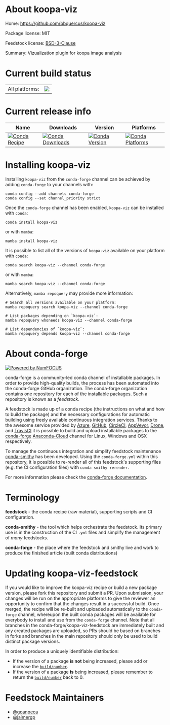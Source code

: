About koopa-viz
===============

Home: https://github.com/bbquercus/koopa-viz

Package license: MIT

Feedstock license: [BSD-3-Clause](https://github.com/conda-forge/koopa-viz-feedstock/blob/main/LICENSE.txt)

Summary: Vizualization plugin for koopa image analysis

Current build status
====================


<table><tr><td>All platforms:</td>
    <td>
      <a href="https://dev.azure.com/conda-forge/feedstock-builds/_build/latest?definitionId=17752&branchName=main">
        <img src="https://dev.azure.com/conda-forge/feedstock-builds/_apis/build/status/koopa-viz-feedstock?branchName=main">
      </a>
    </td>
  </tr>
</table>

Current release info
====================

| Name | Downloads | Version | Platforms |
| --- | --- | --- | --- |
| [![Conda Recipe](https://img.shields.io/badge/recipe-koopa--viz-green.svg)](https://anaconda.org/conda-forge/koopa-viz) | [![Conda Downloads](https://img.shields.io/conda/dn/conda-forge/koopa-viz.svg)](https://anaconda.org/conda-forge/koopa-viz) | [![Conda Version](https://img.shields.io/conda/vn/conda-forge/koopa-viz.svg)](https://anaconda.org/conda-forge/koopa-viz) | [![Conda Platforms](https://img.shields.io/conda/pn/conda-forge/koopa-viz.svg)](https://anaconda.org/conda-forge/koopa-viz) |

Installing koopa-viz
====================

Installing `koopa-viz` from the `conda-forge` channel can be achieved by adding `conda-forge` to your channels with:

```
conda config --add channels conda-forge
conda config --set channel_priority strict
```

Once the `conda-forge` channel has been enabled, `koopa-viz` can be installed with `conda`:

```
conda install koopa-viz
```

or with `mamba`:

```
mamba install koopa-viz
```

It is possible to list all of the versions of `koopa-viz` available on your platform with `conda`:

```
conda search koopa-viz --channel conda-forge
```

or with `mamba`:

```
mamba search koopa-viz --channel conda-forge
```

Alternatively, `mamba repoquery` may provide more information:

```
# Search all versions available on your platform:
mamba repoquery search koopa-viz --channel conda-forge

# List packages depending on `koopa-viz`:
mamba repoquery whoneeds koopa-viz --channel conda-forge

# List dependencies of `koopa-viz`:
mamba repoquery depends koopa-viz --channel conda-forge
```


About conda-forge
=================

[![Powered by
NumFOCUS](https://img.shields.io/badge/powered%20by-NumFOCUS-orange.svg?style=flat&colorA=E1523D&colorB=007D8A)](https://numfocus.org)

conda-forge is a community-led conda channel of installable packages.
In order to provide high-quality builds, the process has been automated into the
conda-forge GitHub organization. The conda-forge organization contains one repository
for each of the installable packages. Such a repository is known as a *feedstock*.

A feedstock is made up of a conda recipe (the instructions on what and how to build
the package) and the necessary configurations for automatic building using freely
available continuous integration services. Thanks to the awesome service provided by
[Azure](https://azure.microsoft.com/en-us/services/devops/), [GitHub](https://github.com/),
[CircleCI](https://circleci.com/), [AppVeyor](https://www.appveyor.com/),
[Drone](https://cloud.drone.io/welcome), and [TravisCI](https://travis-ci.com/)
it is possible to build and upload installable packages to the
[conda-forge](https://anaconda.org/conda-forge) [Anaconda-Cloud](https://anaconda.org/)
channel for Linux, Windows and OSX respectively.

To manage the continuous integration and simplify feedstock maintenance
[conda-smithy](https://github.com/conda-forge/conda-smithy) has been developed.
Using the ``conda-forge.yml`` within this repository, it is possible to re-render all of
this feedstock's supporting files (e.g. the CI configuration files) with ``conda smithy rerender``.

For more information please check the [conda-forge documentation](https://conda-forge.org/docs/).

Terminology
===========

**feedstock** - the conda recipe (raw material), supporting scripts and CI configuration.

**conda-smithy** - the tool which helps orchestrate the feedstock.
                   Its primary use is in the construction of the CI ``.yml`` files
                   and simplify the management of *many* feedstocks.

**conda-forge** - the place where the feedstock and smithy live and work to
                  produce the finished article (built conda distributions)


Updating koopa-viz-feedstock
============================

If you would like to improve the koopa-viz recipe or build a new
package version, please fork this repository and submit a PR. Upon submission,
your changes will be run on the appropriate platforms to give the reviewer an
opportunity to confirm that the changes result in a successful build. Once
merged, the recipe will be re-built and uploaded automatically to the
`conda-forge` channel, whereupon the built conda packages will be available for
everybody to install and use from the `conda-forge` channel.
Note that all branches in the conda-forge/koopa-viz-feedstock are
immediately built and any created packages are uploaded, so PRs should be based
on branches in forks and branches in the main repository should only be used to
build distinct package versions.

In order to produce a uniquely identifiable distribution:
 * If the version of a package **is not** being increased, please add or increase
   the [``build/number``](https://docs.conda.io/projects/conda-build/en/latest/resources/define-metadata.html#build-number-and-string).
 * If the version of a package **is** being increased, please remember to return
   the [``build/number``](https://docs.conda.io/projects/conda-build/en/latest/resources/define-metadata.html#build-number-and-string)
   back to 0.

Feedstock Maintainers
=====================

* [@goanpeca](https://github.com/goanpeca/)
* [@jaimergp](https://github.com/jaimergp/)

